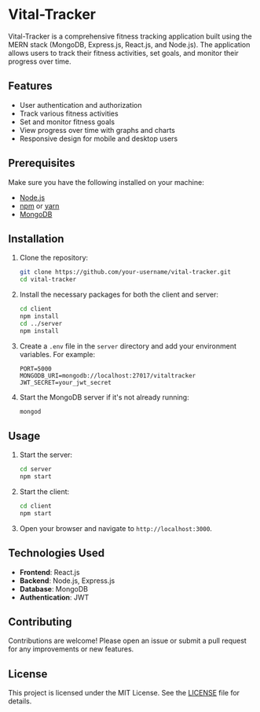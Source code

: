 # Vital-Tracker

Vital-Tracker is a comprehensive fitness tracking application built using the MERN stack (MongoDB, Express.js, React.js, and Node.js). The application allows users to track their fitness activities, set goals, and monitor their progress over time.

## Features

- User authentication and authorization
- Track various fitness activities
- Set and monitor fitness goals
- View progress over time with graphs and charts
- Responsive design for mobile and desktop users

## Prerequisites

Make sure you have the following installed on your machine:

- [Node.js](https://nodejs.org/)
- [npm](https://www.npmjs.com/) or [yarn](https://yarnpkg.com/)
- [MongoDB](https://www.mongodb.com/)

## Installation

1. Clone the repository:

   ```bash
   git clone https://github.com/your-username/vital-tracker.git
   cd vital-tracker
   ```

2. Install the necessary packages for both the client and server:

   ```bash
   cd client
   npm install
   cd ../server
   npm install
   ```

3. Create a `.env` file in the `server` directory and add your environment variables. For example:

   ```env
   PORT=5000
   MONGODB_URI=mongodb://localhost:27017/vitaltracker
   JWT_SECRET=your_jwt_secret
   ```

4. Start the MongoDB server if it's not already running:

   ```bash
   mongod
   ```

## Usage

1. Start the server:

   ```bash
   cd server
   npm start
   ```

2. Start the client:

   ```bash
   cd client
   npm start
   ```

3. Open your browser and navigate to `http://localhost:3000`.

## Technologies Used

- **Frontend**: React.js
- **Backend**: Node.js, Express.js
- **Database**: MongoDB
- **Authentication**: JWT

## Contributing

Contributions are welcome! Please open an issue or submit a pull request for any improvements or new features.

## License

This project is licensed under the MIT License. See the [LICENSE](LICENSE) file for details.
